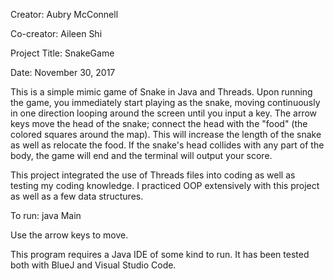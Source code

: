 Creator: Aubry McConnell

Co-creator: Aileen Shi

Project Title: SnakeGame

Date: November 30, 2017

This is a simple mimic game of Snake in Java and Threads. Upon running the game, you immediately start playing as the snake, moving continuously in one direction looping around the screen until you input a key. The arrow keys move the head of the snake; connect the head with the "food" (the colored squares around the map). This will increase the length of the snake as well as relocate the food. If the snake's head collides with any part of the body, the game will end and the terminal will output your score.

This project integrated the use of Threads files into coding as well as testing my coding knowledge. I practiced OOP extensively with this project as well as a few data structures.

To run: java Main

Use the arrow keys to move.

This program requires a Java IDE of some kind to run. It has been tested both with BlueJ and Visual Studio Code.
